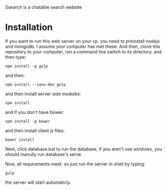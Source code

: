 Ssearch is a chatable search website

# Installation
If you want to run this web server on your cp. you need to preinstall nodejs and mongodb. I assume your computer has met these. And then, clone this repository to your computer, run a command line switch to its directory. and then type:
```shell
npm install -g gulp
```
and then:
```shell
npm install --save-dev gulp
```
and then install server side modules:
```shell
npm install
```
and if you don't have bower:
```shell
npm install -g bower
```
and then install client js files:
```shell
bower install
```
Next, click database.bat to run the database, if you aren't use windows, you should manully run database's serve.

Now, all requirements meet. so just run the server in shell by typing:
```shell
gulp
```
the server will start automaticly.





